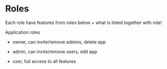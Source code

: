 # Roles

Each role have features from roles below + what is listed together with role!

Application roles

- owner, can invite/remove admins, delete app

- admin, can invite/remove users, edit app
 
- user, full access to all features

